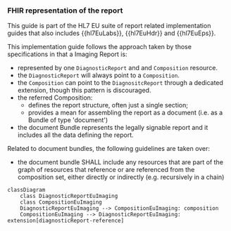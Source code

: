 ### FHIR representation of the report

This guide is part of the HL7 EU suite of report related implementation guides that also includes {{hl7EuLabs}}, {{hl7EuHdr}} and {{hl7EuEps}}.

This implementation guide follows the approach taken by those specifications in that a Imaging Report is:
* represented by one `DiagnosticReport` and and `Composition` resource.
* the `DiagnosticReport` will always point to a  `Composition`.
* the `Composition` can point to the `DiagnositcReport` through a dedicated extension, though this pattern is discouraged.
* the referred Composition:
  * defines the report structure, often just a single section;
  * provides a mean for assembling the report as a document (i.e. as a Bundle of type 'document')
* the document Bundle represents the legally signable report and it includes all the data defining the report.

Related to document bundles, the following guidelines are taken over:
* the document bundle SHALL include any resources that are part of the graph of resources that reference or are referenced from the composition set, either directly or indirectly (e.g. recursively in a chain)

``` mermaid
classDiagram
    class DiagnosticReportEuImaging
    class CompositionEuImaging
    DiagnosticReportEuImaging --> CompositionEuImaging: composition
    CompositionEuImaging --> DiagnosticReportEuImaging: extension[diagnosticReport-reference]
```

